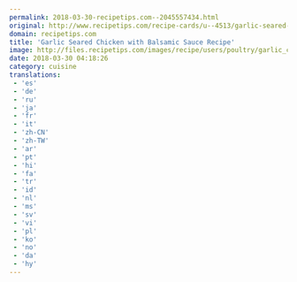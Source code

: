 ```yaml
---
permalink: 2018-03-30-recipetips.com--2045557434.html
original: http://www.recipetips.com/recipe-cards/u--4513/garlic-seared-chicken-with-balsamic-sauce.asp
domain: recipetips.com
title: 'Garlic Seared Chicken with Balsamic Sauce Recipe'
image: http://files.recipetips.com/images/recipe/users/poultry/garlic_chick_balsamic.jpg
date: 2018-03-30 04:18:26
category: cuisine
translations: 
 - 'es'
 - 'de'
 - 'ru'
 - 'ja'
 - 'fr'
 - 'it'
 - 'zh-CN'
 - 'zh-TW'
 - 'ar'
 - 'pt'
 - 'hi'
 - 'fa'
 - 'tr'
 - 'id'
 - 'nl'
 - 'ms'
 - 'sv'
 - 'vi'
 - 'pl'
 - 'ko'
 - 'no'
 - 'da'
 - 'hy'
---
```


